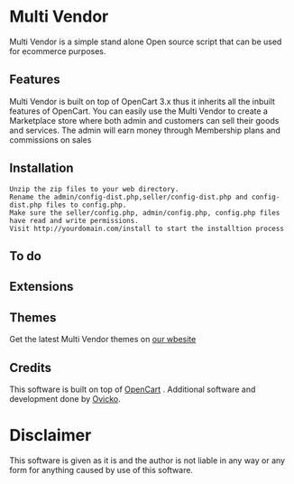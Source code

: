 # Multi Vendor 

Multi Vendor is a simple stand alone Open source script that can be used for ecommerce purposes.
## Features
Multi Vendor is built on top of OpenCart 3.x thus it inherits all the inbuilt  features of OpenCart.
You can easily use the Multi Vendor to create a Marketplace store where both admin and customers can sell their goods and services.
The admin will earn money through Membership plans and commissions on sales
## Installation
    Unzip the zip files to your web directory.
    Rename the admin/config-dist.php,seller/config-dist.php and config-dist.php files to config.php.
    Make sure the seller/config.php, admin/config.php, config.php files have read and write permissions.
    Visit http://yourdomain.com/install to start the installtion process
    
    
## To do
## Extensions
## Themes
Get the latest Multi Vendor themes on [our wbesite](htpps://codlance.com)
## Credits
This software is built on top of [OpenCart](http://opencart.com) .
Additional software and development done by [Ovicko](https://ovicko.com).

# Disclaimer
This software is given as it is and the author is not liable in any way or any form for anything caused by use of this software.

